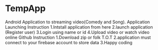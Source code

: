 # TempApp
Android Application to streaming video(Comedy and Song).
Application Launching Instruction 
1.Intstall application from here
2.launch application (Register user)
3.Login using name or id
4.Upload video or watch video online
Github Instruction
1.Download zip or folk T.O.T
2.application must connect to your firebase account to store data
3.Happy coding
